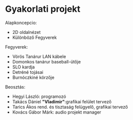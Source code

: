 # Gyakorlati projekt
Alapkoncepcio:
* 2D oldalnézet
* Különböző Fegyverek

Fegyverek:
* Vörös Tanárur LAN kábele
* Domonkos tanárur baseball-ütője
* SLO kardja
* Detréné tojásai
* Burnóczkiné körzője

Beosztás:  
* Hegyi László: programozó
* Takács Dániel **"Vladimir"**:grafikai felület tervező
* Tarics Ákos rend. és tisztaság felügyelő, grafikai tervező
* Kovács Gábor Márk: audio projekt manager
